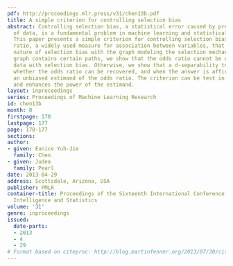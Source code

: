 ```yaml
---
pdf: http://proceedings.mlr.press/v31/chen13b.pdf
title: A simple criterion for controlling selection bias
abstract: Controlling selection bias, a statistical error caused by preferential sampling
  of data, is a fundamental problem in machine learning and statistical inference.
  This paper presents a simple criterion for controlling selection bias in the odds
  ratio, a widely used measure for association between variables, that connects the
  nature of selection bias with the graph modeling the selection mechanism. If the
  graph contains certain paths, we show that the odds ratio cannot be expressed using
  data with selection bias. Otherwise, we show that a d-separability test can determine
  whether the odds ratio can be recovered, and when the answer is affirmative, output
  an unbiased estimand of the odds ratio. The criterion can be test in linear time
  and enhances the power of the estimand.
layout: inproceedings
series: Proceedings of Machine Learning Research
id: chen13b
month: 0
firstpage: 170
lastpage: 177
page: 170-177
sections: 
author:
- given: Eunice Yuh-Jie
  family: Chen
- given: Judea
  family: Pearl
date: 2013-04-29
address: Scottsdale, Arizona, USA
publisher: PMLR
container-title: Proceedings of the Sixteenth International Conference on Artificial
  Intelligence and Statistics
volume: '31'
genre: inproceedings
issued:
  date-parts:
  - 2013
  - 4
  - 29
# Format based on citeproc: http://blog.martinfenner.org/2013/07/30/citeproc-yaml-for-bibliographies/
---
```

